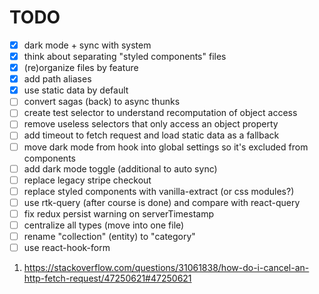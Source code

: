 # TODO

- [x] dark mode + sync with system
- [x] think about separating "styled components" files
- [x] (re)organize files by feature
- [x] add path aliases
- [x] use static data by default
- [ ] convert sagas (back) to async thunks
- [ ] create test selector to understand recomputation of object access
- [ ] remove useless selectors that only access an object property
- [ ] add timeout to fetch request and load static data as a fallback
- [ ] move dark mode from hook into global settings so it's excluded from components
- [ ] add dark mode toggle (additional to auto sync)
- [ ] replace legacy stripe checkout
- [ ] replace styled components with vanilla-extract (or css modules?)
- [ ] use rtk-query (after course is done) and compare with react-query
- [ ] fix redux persist warning on serverTimestamp
- [ ] centralize all types (move into one file)
- [ ] rename "collection" (entity) to "category"
- [ ] use react-hook-form

1. https://stackoverflow.com/questions/31061838/how-do-i-cancel-an-http-fetch-request/47250621#47250621
